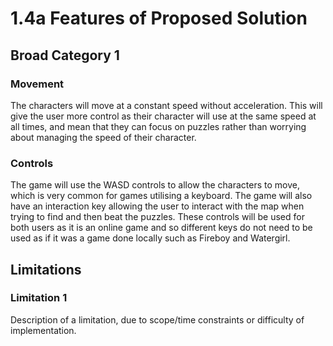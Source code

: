# 1.4a Features of Proposed Solution

## Broad Category 1

### Movement

The characters will move at a constant speed without acceleration. This will give the user more control as their character will use at the same speed at all times, and mean that they can focus on puzzles rather than worrying about managing the speed of their character.

### Controls

The game will use the WASD controls to allow the characters to move, which is very common for games utilising a keyboard. The game will also have an interaction key allowing the user to interact with the map when trying to find and then beat the puzzles. These controls will be used for both users as it is an online game and so different keys do not need to be used as if it was a game done locally such as Fireboy and Watergirl.

## Limitations

### Limitation 1

Description of a limitation, due to scope/time constraints or difficulty of implementation.
